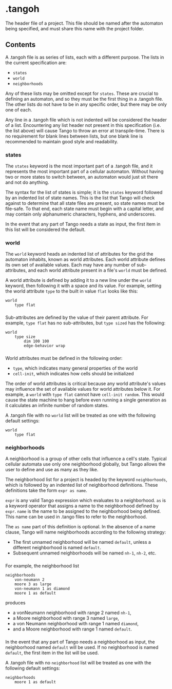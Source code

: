 # .tangoh
The header file of a project. This file should be named after the automaton being specified, and must share this name with the project folder.
## Contents
A .tangoh file is as series of lists, each with a different purpose. The lists in the current specification are:
- `states`
- `world`
- `neighborhoods`

Any of these lists may be omitted except for `states`. These are crucial to defining an automaton, and so they must be the first thing in a .tangoh file. The other lists do not have to be in any specific order, but there may be only one of each.

Any line in a .tangoh file which is not indented will be considered the header of a list. Encountering any list header not present in this specification (i.e. the list above) will cause Tango to throw an error at transpile-time. There is no requirement for blank lines between lists, but one blank line is recommended to maintain good style and readability.
### states
The `states` keyword is the most important part of a .tangoh file, and it represents the most important part of a cellular automaton. Without having two or more states to switch between, an automaton would just sit there and not do anything.

The syntax for the list of states is simple; it is the `states` keyword followed by an indented list of state names. This is the list that Tango will check against to determine that all state files are present, so state names must be file-safe. To that end, each state name must begin with a capital letter, and may contain only alphanumeric characters, hyphens, and underscores.

In the event that any part of Tango needs a state as input, the first item in this list will be considered the default.
### world
The `world` keyword heads an indented list of attributes for the grid the automaton inhabits, known as world attributes. Each world attribute defines its own set of available values. Each may have any number of sub-attributes, and each world attribute present in a file's `world` must be defined.

A world attribute is defined by adding it to a new line under the `world` keyword, then following it with a space and its value. For example, setting the world attribute `type` to the built in value `flat` looks like this:
```
world
	type flat
```
###
Sub-attributes are defined by the value of their parent attribute. For example, `type flat` has no sub-attributes, but `type sized` has the following:
```
world
	type size
		dim 100 100
		edge-behavior wrap
```
###
World attributes must be defined in the following order:
- `type`, which indicates many general properties of the world
- `cell-init`, which indicates how cells should be initialized

The order of world attributes is critical because any world attribute's values may influence the set of available values for world attributes below it. For example, a `world` with  `type flat` cannot have `cell-init random`. This would cause the state machine to hang before even running a single generation as it calculates an infinite number of random states.

A .tangoh file with no `world` list will be treated as one with the following default settings:
```
world
	type flat
```
### neighborhoods
A neighborhood is a group of other cells that influence a cell's state. Typical cellular automata use only one neighborhood globally, but Tango allows the user to define and use as many as they like.

The neighborhood list for a project is headed by the keyword `neighborhoods`, which is followed by an indented list of neighborhood definitions. These definitions take the form `expr as name`.

`expr` is any valid Tango expression which evaluates to a neighborhood.
`as` is a keyword operator that assigns a name to the neighborhood defined by `expr`.
`name` is the name to be assigned to the neighborhood being defined. This name can be used in .tango files to refer to the neighborhood.

The `as name` part of this definition is optional. In the absence of a name clause, Tango will name neighborhoods according to the following strategy:
- The first unnamed neighborhood will be named `default`, unless a different neighborhood is named `default`.
- Subsequent unnamed neighborhoods will be named `nh-1`, `nh-2`, etc.
###

For example, the neighborhood list
```
neighborhoods
	von-neumann 2
	moore 3 as large
	von-neumann 1 as diamond
	moore 1 as default
```
produces
- a vonNeumann neighborhood with range 2 named `nh-1`,
- a Moore neighborhood with range 3 named `large`,
- a von Neumann neighborhood with range 1 named `diamond`,
- and a Moore neighborhood with range 1 named `default`.

###
In the event that any part of Tango needs a neighborhood as input, the neighborhood named `default` will be used. If no neighborhood is named `default`, the first item in the list will be used.

A .tangoh file with no `neighborhood` list will be treated as one with the following default settings:
```
neighborhoods
	moore 1 as default
```
<!--stackedit_data:
eyJoaXN0b3J5IjpbODkzNTA2MTAzLDc3ODY3MDg4Nl19
-->